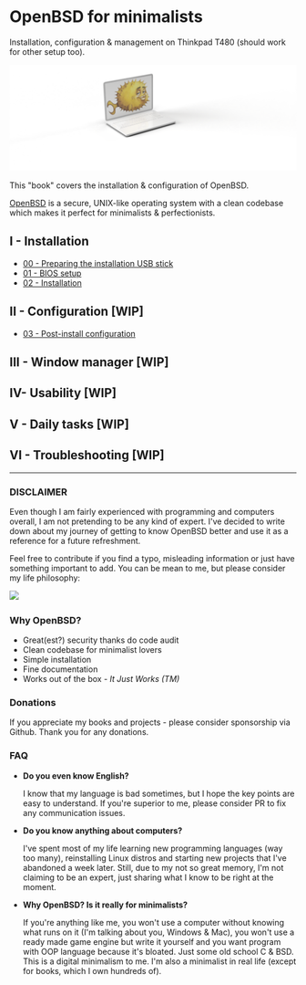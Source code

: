 # OpenBSD for minimalists 

Installation, configuration & management on Thinkpad T480 (should work for other setup too).

![](00-readme-bsd.png)

This "book" covers the installation & configuration of OpenBSD.

[OpenBSD](https://www.openbsd.org/) is a secure, UNIX-like operating system with a clean codebase which makes it perfect for minimalists & perfectionists.


## I - Installation

- [00 - Preparing the installation USB stick](/00-usb-stick.md)
- [01 - BIOS setup](/01-bios-setup.md)
- [02 - Installation](/02-installation.md)

## II - Configuration [WIP]
- [03 - Post-install configuration](/03-post-install.md)

## III - Window manager [WIP]
## IV- Usability [WIP]
## V - Daily tasks [WIP]
## VI - Troubleshooting [WIP]
 
---

### DISCLAIMER

Even though I am fairly experienced with programming and computers overall, I am not pretending to be any kind of expert.
I've decided to write down about my journey of getting to know OpenBSD better and use it as a reference for a future refreshment.

Feel free to contribute if you find a typo, misleading information or just have something important to add.
You can be mean to me, but please consider my life philosophy:

![](https://assets.rbl.ms/13475935/980x.jpg)


### Why OpenBSD?

- Great(est?) security thanks do code audit
- Clean codebase for minimalist lovers
- Simple installation
- Fine documentation
- Works out of the box - *It Just Works (TM)*

### Donations

If you appreciate my books and projects - please consider sponsorship via Github. Thank you for any donations.


### FAQ

- **Do you even know English?**

  I know that my language is bad sometimes, but I hope the key points are easy to understand. 
  If you're superior to me, please consider PR to fix any communication issues.
  
- **Do you know anything about computers?**
  
  I've spent most of my life learning new programming languages (way too many), reinstalling Linux distros and starting new projects that I've abandoned a week later.
  Still, due to my not so great memory, I'm not claiming to be an expert, just sharing what I know to be right at the moment.
  
- **Why OpenBSD? Is it really for minimalists?**

  If you're anything like me, you won't use a computer without knowing what runs on it (I'm talking about you, Windows & Mac), you won't use a ready made game engine but write it yourself and you want program with OOP language because it's bloated. Just some old school C & BSD. This is a digital minimalism to me. I'm also a minimalist in real life (except for books, which I own hundreds of).
